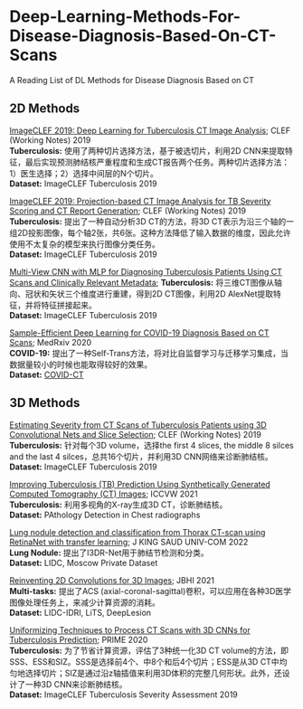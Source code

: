 # Deep-Learning-Methods-For-Disease-Diagnosis-Based-On-CT-Scans
A Reading List of DL Methods for Disease Diagnosis Based on CT

## 2D Methods
[ImageCLEF 2019: Deep Learning for Tuberculosis CT Image Analysis](https://ceur-ws.org/Vol-2380/paper_54.pdf); CLEF (Working Notes) 2019  
**Tuberculosis:** 使用了两种切片选择方法，基于被选切片，利用2D CNN来提取特征，最后实现预测肺结核严重程度和生成CT报告两个任务。两种切片选择方法：1）医生选择；2）选择中间层的N个切片。  
**Dataset:** ImageCLEF Tuberculosis 2019

[ImageCLEF 2019: Projection-based CT Image Analysis for TB Severity Scoring and CT Report Generation](https://ceur-ws.org/Vol-2380/paper_70.pdf); CLEF (Working Notes) 2019  
**Tuberculosis:** 提出了一种自动分析3D CT的方法，将3D CT表示为沿三个轴的一组2D投影图像，每个轴2张，共6张。这种方法降低了输入数据的维度，因此允许使用不太复杂的模型来执行图像分类任务。  
**Dataset:** ImageCLEF Tuberculosis 2019

[Multi-View CNN with MLP for Diagnosing Tuberculosis  Patients Using CT Scans and Clinically Relevant  Metadata](https://www.researchgate.net/profile/U-Cevik/publication/334654878_Multi-View_CNN_with_MLP_for_Diagnosing_Tuberculosis_Patients_Using_CT_Scans_and_Clinically_Relevant_Metadata/links/5d387e58299bf1995b47dc1a/Multi-View-CNN-with-MLP-for-Diagnosing-Tuberculosis-Patients-Using-CT-Scans-and-Clinically-Relevant-Metadata.pdf); 
**Tuberculosis:**   将三维CT图像从轴向、冠状和矢状三个维度进行重建，得到2D CT图像，利用2D AlexNet提取特征，并将特征拼接起来。  
**Dataset:** ImageCLEF Tuberculosis 2019

[Sample-Efficient Deep Learning for COVID-19 Diagnosis Based on CT Scans](https://www.medrxiv.org/content/10.1101/2020.04.13.20063941v1.full.pdf); MedRxiv 2020  
**COVID-19:** 提出了一种Self-Trans方法，将对比自监督学习与迁移学习集成，当数据量较小的时候也能取得较好的效果。  
**Dataset:** [COVID-CT](https://github.com/UCSD-AI4H/COVID-CT)


## 3D Methods
[Estimating Severity from CT Scans of Tuberculosis Patients using 3D Convolutional Nets and Slice Selection](https://www.researchgate.net/profile/Hasib-Zunair/publication/334680379_Estimating_Severity_from_CT_Scans_of_Tuberculosis_Patients_using_3D_Convolutional_Nets_and_Slice_Selection/links/5e585b99a6fdccbeba079f36/Estimating-Severity-from-CT-Scans-of-Tuberculosis-Patients-using-3D-Convolutional-Nets-and-Slice-Selection.pdf); CLEF (Working Notes) 2019  
**Tuberculosis:** 针对每个3D volume，选择the first 4 slices, the middle 8 silces and the last 4 silces，总共16个切片，并利用3D CNN网络来诊断肺结核。  
**Dataset:** ImageCLEF Tuberculosis 2019

[Improving Tuberculosis (TB) Prediction Using Synthetically Generated Computed Tomography (CT) Images](https://openaccess.thecvf.com/content/ICCV2021W/CVAMD/papers/Lewis_Improving_Tuberculosis_TB_Prediction_Using_Synthetically_Generated_Computed_Tomography_CT_ICCVW_2021_paper.pdf); ICCVW 2021  
**Tuberculosis:** 利用多视角的X-ray生成3D CT，诊断肺结核。  
**Dataset:** PAthology Detection in Chest radiographs

[Lung nodule detection and classification from Thorax CT-scan using RetinaNet with transfer learning](https://www.sciencedirect.com/science/article/pii/S1319157820303335); J KING SAUD UNIV-COM 2022  
**Lung Nodule:** 提出了I3DR-Net用于肺结节检测和分类。  
**Dataset:** LIDC, Moscow Private Dataset

[Reinventing 2D Convolutions for 3D Images](https://ieeexplore.ieee.org/abstract/document/9314699); JBHI 2021  
**Multi-tasks:** 提出了ACS (axial-coronal-sagittal)卷积，可以应用在各种3D医学图像处理任务上，来减少计算资源的消耗。  
**Dataset:** LIDC-IDRI, LiTS, DeepLesion

[Uniformizing Techniques to Process CT Scans with 3D CNNs for Tuberculosis Prediction](https://link.springer.com/chapter/10.1007/978-3-030-59354-4_15); PRIME 2020  
**Tuberculosis:** 为了节省计算资源，评估了3种统一化3D CT volume的方法，即SSS、ESS和SIZ。SSS是选择前4个、中8个和后4个切片；ESS是从3D CT中均匀地选择切片；SIZ是通过沿z轴插值来利用3D体积的完整几何形状。此外，还设计了一种3D CNN来诊断肺结核。  
**Dataset:** ImageCLEF Tuberculosis Severity Assessment 2019